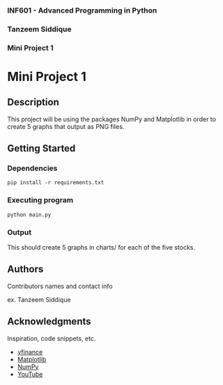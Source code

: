 ### INF601 - Advanced Programming in Python
### Tanzeem Siddique
### Mini Project 1


# Mini Project 1

## Description

This project will be using the packages NumPy and Matplotlib in order to create 5 graphs that output as PNG files.

## Getting Started

### Dependencies

```
pip install -r requirements.txt
```

### Executing program

```
python main.py
```

### Output

This should create 5 graphs in charts/ for each of the five stocks.

## Authors

Contributors names and contact info

ex. Tanzeem Siddique

## Acknowledgments

Inspiration, code snippets, etc.
* [yfinance](https://pypi.org/project/yfinance/)
* [Matplotlib](https://matplotlib.org/stable/tutorials/pyplot.html)
* [NumPy](https://numpy.org/doc/stable/user/whatisnumpy.html)
* [YouTube](https://www.youtube.com/watch?v=fFss4RzSkOU)